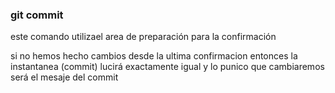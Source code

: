 ### git commit

este comando utilizael area de preparación para la confirmación

si no hemos hecho cambios desde la ultima confirmacion entonces la instantanea
(commit) lucirá exactamente igual y lo punico que cambiaremos será el mesaje del commit